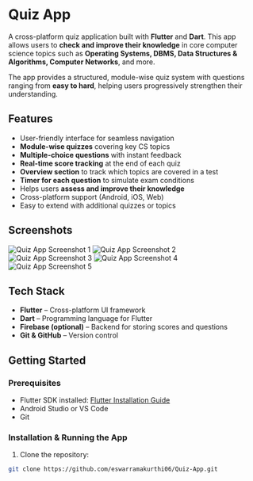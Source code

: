 # Quiz App

A cross-platform quiz application built with **Flutter** and **Dart**. This app allows users to **check and improve their knowledge** in core computer science topics such as **Operating Systems, DBMS, Data Structures & Algorithms, Computer Networks**, and more.  

The app provides a structured, module-wise quiz system with questions ranging from **easy to hard**, helping users progressively strengthen their understanding.

## Features

- User-friendly interface for seamless navigation
- **Module-wise quizzes** covering key CS topics
- **Multiple-choice questions** with instant feedback
- **Real-time score tracking** at the end of each quiz
- **Overview section** to track which topics are covered in a test
- **Timer for each question** to simulate exam conditions
- Helps users **assess and improve their knowledge**
- Cross-platform support (Android, iOS, Web)
- Easy to extend with additional quizzes or topics

## Screenshots

![Quiz App Screenshot 1](screenshots/loginpage.jpg)
![Quiz App Screenshot 2](screenshots/homepage.jpg)
![Quiz App Screenshot 3](screenshots/testspage.jpg)
![Quiz App Screenshot 4](screenshots/testpage.jpg)
![Quiz App Screenshot 5](screenshots/resultpage.jpg)


## Tech Stack

- **Flutter** – Cross-platform UI framework
- **Dart** – Programming language for Flutter
- **Firebase (optional)** – Backend for storing scores and questions
- **Git & GitHub** – Version control

## Getting Started

### Prerequisites

- Flutter SDK installed: [Flutter Installation Guide](https://flutter.dev/docs/get-started/install)
- Android Studio or VS Code
- Git

### Installation & Running the App

1. Clone the repository:
```bash
git clone https://github.com/eswarramakurthi06/Quiz-App.git

